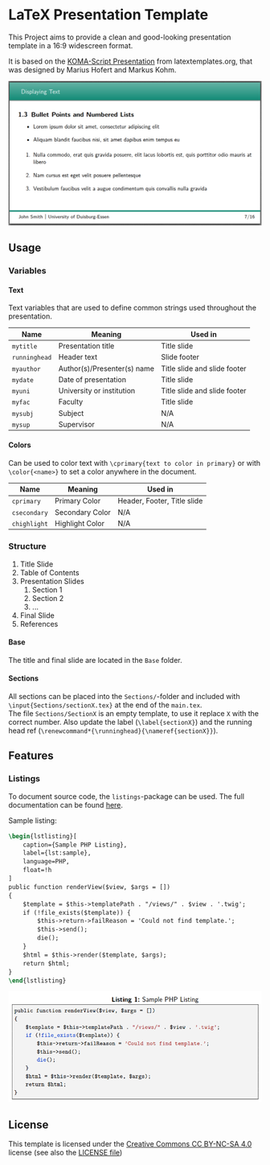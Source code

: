 # LaTeX Presentation Template

This Project aims to provide a clean and good-looking presentation template in a 16:9 widescreen format.

It is based on the [KOMA-Script Presentation](http://www.latextemplates.com/template/koma-script-presentation) from latextemplates.org, that was designed by Marius Hofert and Markus Kohm.

![Sample Slide](readme-img/sample_slide.png)

## Usage

### Variables

#### Text

Text variables that are used to define common strings used throughout the presentation.

| Name          | Meaning                     | Used in                      |
| ------------- | --------------------------- | ---------------------------- |
| `mytitle`     | Presentation title          | Title slide                  |
| `runninghead` | Header text                 | Slide footer                 |
| `myauthor`    | Author(s)/Presenter(s) name | Title slide and slide footer |
| `mydate`      | Date of presentation        | Title slide                  |
| `myuni`       | University or institution   | Title slide and slide footer |
| `myfac`       | Faculty                     | Title slide                  |
| `mysubj`      | Subject                     | N/A                          |
| `mysup`       | Supervisor                  | N/A                          |


#### Colors

Can be used to color text with `\cprimary{text to color in primary}` or with `\color{<name>}` to set a color anywhere in the document.

| Name         | Meaning         | Used in                     |
| ------------ | --------------- | --------------------------- |
| `cprimary`   | Primary Color   | Header, Footer, Title slide |
| `csecondary` | Secondary Color | N/A                         |
| `chighlight` | Highlight Color | N/A                         |


### Structure

1. Title Slide
2. Table of Contents
3. Presentation Slides
   1. Section 1
   2. Section 2
   3. ...
4. Final Slide
5. References

#### Base
The title and final slide are located in the `Base` folder.

#### Sections
All sections can be placed into the `Sections/`-folder and included with `\input{Sections/sectionX.tex}` at the end of the `main.tex`.  
The file `Sections/SectionX` is an empty template, to use it replace `X` with the correct number. Also update the label (`\label{sectionX}`) and the running head ref (`\renewcommand*{\runninghead}{\nameref{sectionX}}`).

## Features

### Listings

To document source code, the `listings`-package can be used. The full documentation can be found [here](http://mirror.utexas.edu/ctan/macros/latex/contrib/listings/listings.pdf).

Sample listing:

```tex
\begin{lstlisting}[
    caption={Sample PHP Listing},
    label={lst:sample},
    language=PHP,
    float=!h
]
public function renderView($view, $args = [])
{
    $template = $this->templatePath . "/views/" . $view . '.twig';
    if (!file_exists($template)) {
        $this->return->failReason = 'Could not find template.';
        $this->send();
        die();
    }
    $html = $this->render($template, $args);
    return $html;
}
\end{lstlisting}
```

![Sample Listing](readme-img/sample_listing.png)

## License

This template is licensed under the [Creative Commons CC BY-NC-SA 4.0](https://creativecommons.org/licenses/by-nc-sa/4.0/) license (see also the [LICENSE file](LICENSE.md))